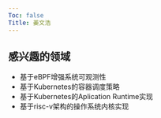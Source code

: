 ```yaml
---
Toc: false
Title: 姜文浩
---
```


## 感兴趣的领域
- 基于eBPF增强系统可观测性
- 基于Kubernetes的容器调度策略
- 基于Kubernetes的Aplication Runtime实现
- 基于risc-v架构的操作系统内核实现